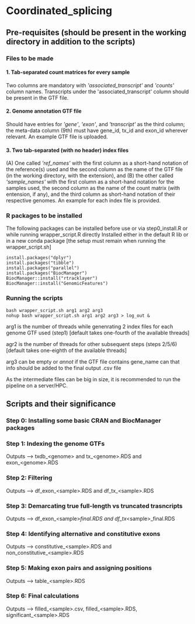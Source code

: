 # Coordinated_splicing

## Pre-requisites (should be present in the working directory in addition to the scripts)

### Files to be made

#### 1. **Tab-separated count matrices** for every sample 
Two columns are mandatory with *'associated_transcript'* and *'counts'* column names. Transcripts under the 'associated_transcript' column should be present in the GTF file.
#### 2. **Genome annotation GTF file** 
Should have entries for *'gene'*, *'exon'*, and *'transcript'* as the third column; the meta-data column (9th) must have gene_id, tx_id and exon_id wherever relevant. An example GTF file is uploaded.
#### 3. **Two tab-separated (with no header) index files** 
(A) One called *'ref_names'* with the first column as a short-hand notation of the reference(s) used and the second column as the name of the GTF file (in the working directory, with the extension), and (B) the other called *'sample_names'* with the first column as a short-hand notation for the samples used, the second column as the name of the count matrix (with entension, if any), and the third column as short-hand notation of their respective genomes. An example for each index file is provided.

### R packages to be installed
The following packages can be installed before use or via step0_install.R or while running wrapper_script.R directly
Installed either in the default R lib or in a new conda package [the setup must remain when running the wrapper_script.sh]

```{r}
install.packages("dplyr")
install.packages("tibble")
install.packages("parallel")
install.packages("BiocManager")
BiocManager::install("rtracklayer")
BiocManager::install("GenomicFeatures")
```

### Running the scripts

```{r}
bash wrapper_script.sh arg1 arg2 arg3
nohup bash wrapper_script.sh arg1 arg2 arg3 > log_out &
```

arg1 is the number of threads while genenrating 2 index files for each genome GTF used (step1) [default takes one-fourth of the available threads]

agr2 is the number of threads for other subsequent steps (steps 2/5/6) [default takes one-eighth of the available threads]

arg3 can be empty or *annot* if the GTF file contains gene_name can that info should be added to the final output .csv file

As the intermediate files can be big in size, it is recommended to run the pipeline on a server/HPC.

## Scripts and their significance

### Step 0: Installing some basic CRAN and BiocManager packages

### Step 1: Indexing the genome GTFs
Outputs --> txdb_\<genome> and tx_\<genome>.RDS and exon_\<genome>.RDS

### Step 2: Filtering
Outputs --> df_exon_\<sample>.RDS and df_tx_\<sample>.RDS 

### Step 3: Demarcating true full-length vs truncated trasncripts
Outputs --> df_exon_\<sample>_final.RDS and df_tx_\<sample>_final.RDS 

### Step 4: Identifying alternative and constitutive exons
Outputs --> constitutive_\<sample>.RDS and non_constitutive_\<sample>.RDS

### Step 5: Making exon pairs and assigning positions
Outputs --> table_\<sample>.RDS

### Step 6: Final calculations
Outputs --> filled_\<sample>.csv, filled_\<sample>.RDS, significant_\<sample>.RDS 
